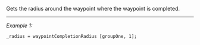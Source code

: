 Gets the radius around the waypoint where the waypoint is completed.


---
*Example 1:*
```sqf
_radius = waypointCompletionRadius [groupOne, 1];
```